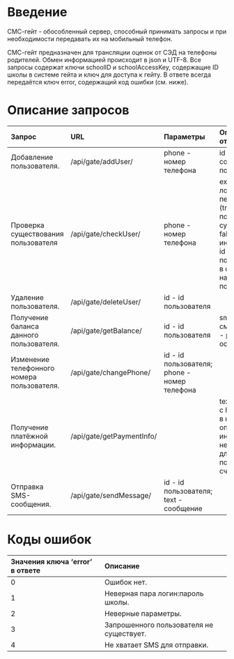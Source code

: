 # Введение #

СМС-гейт - обособленный сервер, способный принимать запросы и при необходимости передавать их на мобильный телефон.

СМС-гейт предназначен для трансляции оценок от СЭД на телефоны родителей. Обмен информацией происходит в json и UTF-8. Все запросы содержат ключи schoolID и schoolAccessKey, содержащие ID школы в системе гейта и ключ для доступа к гейту. В ответе всегда передаётся ключ error, содержащий код ошибки (см. ниже).

# Описание запросов #

| **Запрос** | **URL** | **Параметры** | **Описание ответа** |
|:-----------|:--------|:--------------|:--------------------|
| Добавление пользователя. | /api/gate/addUser/ | phone - номер телефона | id - id созданного пользователя |
| Проверка существования пользователя | /api/gate/checkUser/ | phone - номер телефона | exists - логическая переменная (true - если пользователь существует, false - иначе); id - id пользователя в случае наличия пользователя |
| Удаление пользователя. | /api/gate/deleteUser/ | id - id пользователя |                     |
| Получение баланса данного пользователя. | /api/gate/getBalance/ | id - id пользователя | sms - баланс смс; account - рублёвый остаток. |
| Изменение телефонного номера пользователя. | /api/gate/changePhone/ | id - id пользователя; phone - номер телефона|                     |
| Получение платёжной информации. | /api/gate/getPaymentInfo/ |               | text - массив с html-кодом в котором описана информация, необходимая для пополнения счёта. |
| Отправка SMS-сообщения. | /api/gate/sendMessage/ | id - id пользователя; text - сообщение |                     |

# Коды ошибок #
| **Значения ключа ‘error’ в ответе** | **Описание** |
|:------------------------------------|:-------------|
| 0                                   | Ошибок нет.  |
| 1                                   | Неверная пара логин:пароль школы. |
| 2                                   | Неверные параметры.|
| 3                                   | Запрошенного пользователя не существует. |
| 4                                   | Не хватает SMS для отправки.|